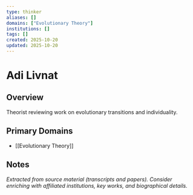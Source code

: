 ```yaml
---
type: thinker
aliases: []
domains: ["Evolutionary Theory"]
institutions: []
tags: []
created: 2025-10-20
updated: 2025-10-20
---
```


# Adi Livnat

## Overview

Theorist reviewing work on evolutionary transitions and individuality.

## Primary Domains

- [[Evolutionary Theory]]

## Notes

*Extracted from source material (transcripts and papers). Consider enriching with affiliated institutions, key works, and biographical details.*

